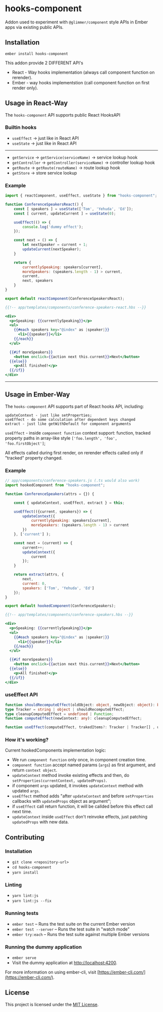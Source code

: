 hooks-component
==============================================================================

Addon used to experiment with `@glimmer/component` style APIs in Ember apps via
existing public APIs.

Installation
------------------------------------------------------------------------------

```
ember install hooks-component
```


This addon provide 2 DIFFERENT API's

* React - Way hooks implementation (always call component function on rerender).
* Ember - way hooks implementstion (call component function on first render only).



Usage in React-Way
------------------------------------------------------------------------------
The `hooks-component` API supports public React HooksAPI


### Builtin hooks
* `useEffect` -> just like in React API
* `useState` -> just like in React API
--------
* `getService` -> `getService(serviceName)` -> service lookup hook
* `getController` -> `getController(serviceName)` -> controller lookup hook
* `getRoute` -> `getRoute(routeName)` -> route lookup hook
* `getStore` -> store service lookup

### Example

```js
import { reactComponent, useEffect, useState } from "hooks-component";

function ConferenceSpeakersReact() {
	const [ speakers ] = useState(['Tom', 'Yehuda', 'Ed']);
	const [ current, updateCurrent ] = useState(0);

	useEffect(() => {
		console.log('dummy effect');
	});

	const next = () => {
		let nextSpeaker = current + 1;
		updateCurrent(nextSpeaker);
	}

	return {
		currentlySpeaking: speakers[current],
		moreSpeakers: (speakers.length - 1) > current,
		current,
		next, speakers
	}
}

export default reactComponent(ConferenceSpeakersReact);

```

```hbs
{{!-- app/templates/components/conference-speakers-react.hbs --}}

<div>
  <p>Speaking: {{currentlySpeaking}}</p>
  <ul>
    {{#each speakers key="@index" as |speaker|}}
      <li>{{speaker}}</li>
    {{/each}}
  </ul>

  {{#if moreSpeakers}}
    <button onclick={{action next this.current}}>Next</button>
  {{else}}
    <p>All finished!</p>
  {{/if}}
</div>
```


------------------------------------------------------------------------------


Usage in Ember-Way
------------------------------------------------------------------------------

The `hooks-component` API supports part of React hooks API, including:

	updateContext - just like setProperties;
	useEffect - do some calculation after dependent keys changed
	extract - just like getWithDefault for component arguments

`useEffect` - inside `component function` context support: function, tracked property paths in array-like style `['foo.length', 'foo', 'foo.firstObject']`;

All effects called during first render, on rerender effects called only if "tracked" property changed.

### Example

```js
// app/components/conference-speakers.js (.ts would also work)
import hookedComponent from "hooks-component";

function ConferenceSpeakers(attrs = {}) {

	const { updateContext, useEffect, extract } = this;

	useEffect(({current, speakers}) => {
		updateContext({
			currentlySpeaking: speakers[current],
			moreSpeakers: (speakers.length - 1) > current
		})
	}, ['current'] );

	const next = (current) => {
		current++;
		updateContext({
			current 
		});
	}

	return extract(attrs, {
		next,
		current: 0,
		speakers: ['Tom', 'Yehuda', 'Ed']
	});
}

export default hookedComponent(ConferenceSpeakers);
```

```hbs
{{!-- app/templates/components/conference-speakers.hbs --}}

<div>
  <p>Speaking: {{currentlySpeaking}}</p>
  <ul>
    {{#each speakers key="@index" as |speaker|}}
      <li>{{speaker}}</li>
    {{/each}}
  </ul>

  {{#if moreSpeakers}}
    <button onclick={{action next this.current}}>Next</button>
  {{else}}
    <p>All finished!</p>
  {{/if}}
</div>
```


### useEffect API
```ts
function shouldRecomputeEffect(oldObject: object, newObject: object): boolean;
type Tracker = string | object | shouldRecomputeEffect;
type cleanupComputedEffect = undefined | Function;
function computeEffect(newContext: any): cleanupComputedEffect;

function useEffect(computeEffect, trakedItems?: Tracker | Tracker[] , useTrackersOnFirstRender?: boolean = false)
```


### How it's working?
Current hookedComponents implementation logic:

* We run `component function` only once, in component creation time.
* `component function` accept named params (`args`) as first argument, and return `context object`.
* `updateContext` method invoke existing effects and then, do `setProperties(currentContext, updatedProps)`.
* if component `args` updated, it invokes `updateContext` method with updated `args`.
* `useEffect` method adds "after `updateContext` and before `setProperties` callbacks with `updatedProps` object as argument"; 
* if `useEffect` call return function, it will be callded before this effect call next time.
* `updateContext` inside `useEffect` don't reinvoke effects, just patching `updatedProps` with new data.

Contributing
------------------------------------------------------------------------------

### Installation

* `git clone <repository-url>`
* `cd hooks-component`
* `yarn install`

### Linting

* `yarn lint:js`
* `yarn lint:js --fix`

### Running tests

* `ember test` – Runs the test suite on the current Ember version
* `ember test --server` – Runs the test suite in "watch mode"
* `ember try:each` – Runs the test suite against multiple Ember versions

### Running the dummy application

* `ember serve`
* Visit the dummy application at [http://localhost:4200](http://localhost:4200).

For more information on using ember-cli, visit [https://ember-cli.com/](https://ember-cli.com/).

License
------------------------------------------------------------------------------

This project is licensed under the [MIT License](LICENSE.md).
